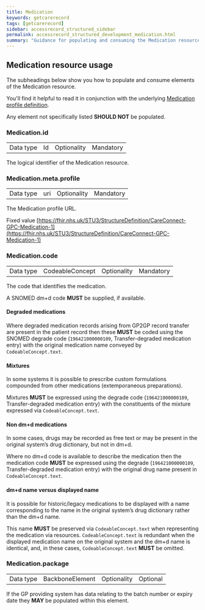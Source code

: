 ```yaml
---
title: Medication
keywords: getcarerecord
tags: [getcarerecord]
sidebar: accessrecord_structured_sidebar
permalink: accessrecord_structured_development_medication.html
summary: "Guidance for populating and consuming the Medication resource"
---
```


## Medication resource usage ##

The subheadings below show you how to populate and consume elements of the Medication resource.

You'll find it helpful to read it in conjunction with the underlying [Medication profile definition](https://fhir.nhs.uk/STU3/StructureDefinition/CareConnect-GPC-Medication-1).

Any element not specifically listed **SHOULD NOT** be populated.

### Medication.id ###

<table class='resource-attributes'>
  <tr>
    <td class='ra-datatype'>Data type</td>
    <td class='ra-datatype-value'>Id</td>
    <td class='ra-optionality'>Optionality</td>
    <td class='ra-optionality-value'>Mandatory</td>
  </tr>
</table>

The logical identifier of the Medication resource.

### Medication.meta.profile ###

<table class='resource-attributes'>
  <tr>
    <td>Data type</td>
    <td>uri</td>
    <td>Optionality</td>
    <td>Mandatory</td>
  </tr>
</table>

The Medication profile URL.

Fixed value [https://fhir.nhs.uk/STU3/StructureDefinition/CareConnect-GPC-Medication-1](https://fhir.nhs.uk/STU3/StructureDefinition/CareConnect-GPC-Medication-1)

### Medication.code ###

<table class='resource-attributes'>
  <tr>
    <td>Data type</td>
    <td>CodeableConcept</td>
    <td>Optionality</td>
    <td>Mandatory</td>
  </tr>
</table>

The code that identifies the medication.

A SNOMED dm+d code **MUST** be supplied, if available.

#### Degraded medications ####

Where degraded medication records arising from GP2GP record transfer are present in the patient record then these **MUST** be coded using the SNOMED degrade code (`196421000000109`, Transfer-degraded medication entry) with the original medication name conveyed by `CodeableConcept.text`.

#### Mixtures ####

In some systems it is possible to prescribe custom formulations compounded from other medications (extemporaneous preparations).

Mixtures **MUST** be expressed using the degrade code (`196421000000109`, Transfer-degraded medication entry) with the constituents of the mixture expressed via `CodeableConcept.text`.

#### Non dm+d medications ####

In some cases, drugs may be recorded as free text or may be present in the original system’s drug dictionary, but not in dm+d.

Where no dm+d code is available to describe the medication then the medication code **MUST** be expressed using the degrade (`196421000000109`, Transfer-degraded medication entry) with the original drug name present in `CodeableConcept.text`.

#### dm+d name versus displayed name ####

It is possible for historic/legacy medications to be displayed with a name corresponding to the name in the original system’s drug dictionary rather than the dm+d name.

This name **MUST** be preserved via `CodeableConcept.text` when representing the medication via resources. `CodeableConcept.text` is redundant when the displayed medication name on the original system and the dm+d name is identical, and, in these cases, `CodeableConcept.text` **MUST** be omitted.

### Medication.package ###

<table class='resource-attributes'>
  <tr>
    <td>Data type</td>
    <td>BackboneElement</td>
    <td>Optionality</td>
    <td>Optional</td>
  </tr>
</table>

If the GP providing system has data relating to the batch number or expiry date they **MAY** be populated within this element.
